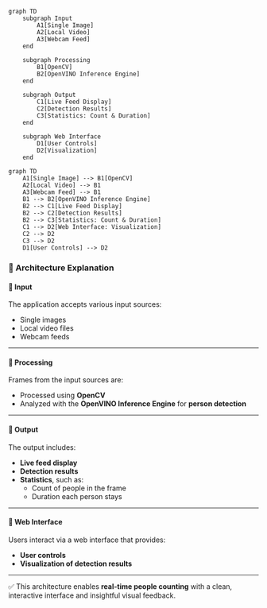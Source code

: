 ```mermaid
graph TD
    subgraph Input
        A1[Single Image]
        A2[Local Video]
        A3[Webcam Feed]
    end

    subgraph Processing
        B1[OpenCV]
        B2[OpenVINO Inference Engine]
    end

    subgraph Output
        C1[Live Feed Display]
        C2[Detection Results]
        C3[Statistics: Count & Duration]
    end

    subgraph Web Interface
        D1[User Controls]
        D2[Visualization]
    end
```

```mermaid
graph TD
    A1[Single Image] --> B1[OpenCV]
    A2[Local Video] --> B1
    A3[Webcam Feed] --> B1
    B1 --> B2[OpenVINO Inference Engine]
    B2 --> C1[Live Feed Display]
    B2 --> C2[Detection Results]
    B2 --> C3[Statistics: Count & Duration]
    C1 --> D2[Web Interface: Visualization]
    C2 --> D2
    C3 --> D2
    D1[User Controls] --> D2
```


### 🧠 Architecture Explanation

#### 🔹 Input  
The application accepts various input sources:
- Single images  
- Local video files  
- Webcam feeds  

---

#### 🔹 Processing  
Frames from the input sources are:
- Processed using **OpenCV**  
- Analyzed with the **OpenVINO Inference Engine** for **person detection**  

---

#### 🔹 Output  
The output includes:
- **Live feed display**  
- **Detection results**  
- **Statistics**, such as:
  - Count of people in the frame  
  - Duration each person stays  

---

#### 🔹 Web Interface  
Users interact via a web interface that provides:
- **User controls**
- **Visualization of detection results**  

---

✅ This architecture enables **real-time people counting** with a clean, interactive interface and insightful visual feedback.
